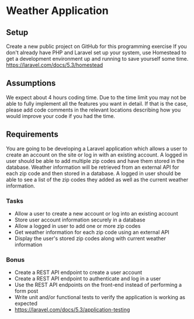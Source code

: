 # Weather Application
## Setup
Create a new public project on GitHub for this programming exercise
If you don't already have PHP and Laravel set up your system, use Homestead to get a development environment up and running to save yourself some time.
https://laravel.com/docs/5.3/homestead

## Assumptions
We expect about 4 hours coding time.  Due to the time limit you may not be able to fully implement all the features you want in detail.  If that is the case, please add code comments in the relevant locations describing how you would improve your code if you had the time.

## Requirements
You are going to be developing a Laravel application which allows a user to create an account on the site or log in with an existing account.  A logged in user should be able to add multiple zip codes and have them stored in the database.  Weather information will be retrieved from an external API for each zip code and then stored in a database. A logged in user should be able to see a list of the zip codes they added as well as the current weather information.

### Tasks
* Allow a user to create a new account or log into an existing account
* Store user account information securely in a database
* Allow a logged in user to add one or more zip codes
* Get weather information for each zip code using an external API
* Display the user's stored zip codes along with current weather information

### Bonus
* Create a REST API endpoint to create a user account
* Create a REST API endpoint to authenticate and log in a user
* Use the REST API endpoints on the front-end instead of performing a form post
* Write unit and/or functional tests to verify the application is working as expected
* https://laravel.com/docs/5.3/application-testing
